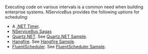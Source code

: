 Executing code on various intervals is a common need when building enterprise systems. NServiceBus provides the following uptions for scheduling:

- A [.NET Timer](https://msdn.microsoft.com/en-us/library/system.threading.timer.aspx).
- [NServiceBus Sagas](/nservicebus/sagas/)
- [Quartz.NET](https://www.quartz-scheduler.net/). See [Quartz.NET Sample](/samples/scheduling/quartz/).
- [Hangfire](https://www.hangfire.io/). See [Hangfire Sample](/samples/scheduling/hangfire/).
- [FluentScheduler](https://github.com/fluentscheduler/FluentScheduler). See [FluentScheduler Sample](/samples/scheduling/fluentscheduler/).
